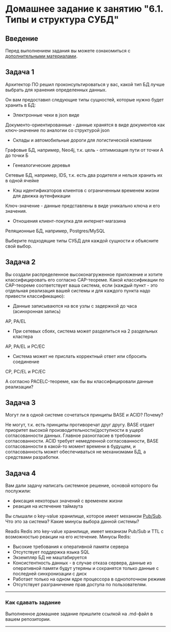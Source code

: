 # Домашнее задание к занятию "6.1. Типы и структура СУБД"

## Введение

Перед выполнением задания вы можете ознакомиться с 
[дополнительными материалами](https://github.com/netology-code/virt-homeworks/tree/master/additional/README.md).

## Задача 1

Архитектор ПО решил проконсультироваться у вас, какой тип БД 
лучше выбрать для хранения определенных данных.

Он вам предоставил следующие типы сущностей, которые нужно будет хранить в БД:

- Электронные чеки в json виде

Документо-ориентированные - данные хранятся в виде документов как ключ-значение по аналогии со структурой json

- Склады и автомобильные дороги для логистической компании

Графовые БД, например, Neo4j, т.к. цель - оптимизация пути от точки А до точки Б

- Генеалогические деревья

Сетевые БД, например, IDS, т.к. есть два родителя и нельзя хранить их в одной ячейке

- Кэш идентификаторов клиентов с ограниченным временем жизни для движка аутенфикации

Ключ-значение - данные представлены в виде уникально ключа и его значения.

- Отношения клиент-покупка для интернет-магазина

Реляционные БД, например, Postgres/MySQL

Выберите подходящие типы СУБД для каждой сущности и объясните свой выбор.

## Задача 2

Вы создали распределенное высоконагруженное приложение и хотите классифицировать его согласно 
CAP-теореме. Какой классификации по CAP-теореме соответствует ваша система, если 
(каждый пункт - это отдельная реализация вашей системы и для каждого пункта надо привести классификацию):

- Данные записываются на все узлы с задержкой до часа (асинхронная запись)

AP, PA/EL

- При сетевых сбоях, система может разделиться на 2 раздельных кластера

AP, PA/EL и PC/EC

- Система может не прислать корректный ответ или сбросить соединение

CP, PC/EL и PC/EC

А согласно PACELC-теореме, как бы вы классифицировали данные реализации?

## Задача 3

Могут ли в одной системе сочетаться принципы BASE и ACID? Почему?

Не могут, т.к. есть принципы противоречат друг другу. BASE отдает приоритет высокой производительности/доступности
в ущерб согласованности данных.
Главное разногласие в требовании согласованности.
ACID требует немедленной согласованности, BASE согласованности в какой-то момент времени в будущем, и согласованность
может обеспечиваться не механизмами БД, а средствами разработки.

## Задача 4

Вам дали задачу написать системное решение, основой которого бы послужили:

- фиксация некоторых значений с временем жизни
- реакция на истечение таймаута

Вы слышали о key-value хранилище, которое имеет механизм [Pub/Sub](https://habr.com/ru/post/278237/). 
Что это за система? Какие минусы выбора данной системы?

Readis
Redis это key-value хранилище, имеет механизм
Pub/Sub и TTL с возможностью реакции на его истечение.
Минусы Redis:
- Высокие требования к оперативной памяти сервера 
- Отсутствует поддержка языка SQL  
- Экземпляр БД не маштабируется
- Консистентность данных - в случае отказа сервера, данные из оперативной памяти будут утеряны и сохранятся только данные 
с последней синхронизации с диск
- Работает только на одном ядре процессора в однопоточном режиме
- Отсутствует разграничение прав доступа по пользователям.

---

### Как cдавать задание

Выполненное домашнее задание пришлите ссылкой на .md-файл в вашем репозитории.

---

